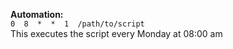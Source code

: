 __Automation:__<br>
`0  8  *  *  1  /path/to/script`<br>
This executes the script every Monday at 08:00 am
